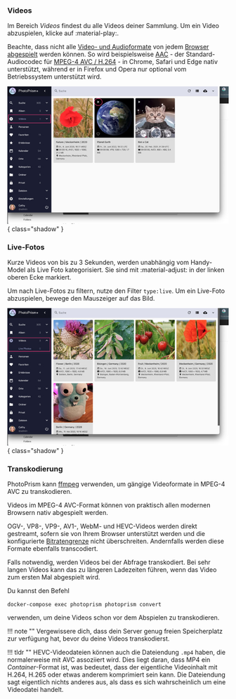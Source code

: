 ### Videos ###
Im Bereich *Videos* findest du alle Videos deiner Sammlung. Um ein Video abzuspielen, klicke auf :material-play:.

Beachte, dass nicht alle [Video- und Audioformate](https://caniuse.com/?search=video%20format) von jedem [Browser abgespielt](https://docs.photoprism.app/getting-started/troubleshooting/browsers/) werden können. 
So wird beispielsweise [AAC](https://caniuse.com/aac) - der Standard-Audiocodec für [MPEG-4 AVC / H.264](https://caniuse.com/mpeg4) - in Chrome, Safari und Edge nativ unterstützt, 
während er in Firefox und Opera nur optional vom Betriebssystem unterstützt wird.

![Screenshot](img/videos-german.jpg){ class="shadow" }

### Live-Fotos ###
Kurze Videos von bis zu 3 Sekunden, werden unabhängig vom Handy-Model als Live Foto kategorisiert.
Sie sind mit :material-adjust: in der linken oberen Ecke markiert.

Um nach Live-Fotos zu filtern, nutze den Filter `type:live`. Um ein Live-Foto abzuspielen, bewege den Mauszeiger auf das Bild.

![Screenshot](img/live-photo-german.jpg){ class="shadow" }

### Transkodierung ###

PhotoPrism kann [ffmpeg](https://www.ffmpeg.org/documentation.html) verwenden, um gängige Videoformate in MPEG-4 AVC zu transkodieren.

Videos im MPEG-4 AVC-Format können von praktisch allen modernen Browsern nativ abgespielt werden.

OGV-, VP8-, VP9-, AV1-, WebM- und HEVC-Videos werden direkt gestreamt, sofern sie von Ihrem Browser unterstützt werden und die konfigurierte 
[Bitratengrenze](https://docs.photoprism.app/getting-started/config-options/#file-converters) nicht überschreiten. 
Andernfalls werden diese Formate ebenfalls transcodiert.


Falls notwendig, werden Videos bei der Abfrage transkodiert.
Bei sehr langen Videos kann das zu längeren Ladezeiten führen, wenn das Video zum ersten Mal abgespielt wird.

Du kannst den Befehl


```
docker-compose exec photoprism photoprism convert
```

verwenden, um deine Videos schon vor dem Abspielen zu transkodieren.

!!! note ""
    Vergewissere dich, dass dein Server genug freien Speicherplatz zur verfügung hat, bevor du deine Videos transkodierst. 

!!! tldr ""
    HEVC-Videodateien können auch die Dateiendung `.mp4` haben, die normalerweise mit AVC assoziiert wird. Dies liegt daran, dass MP4 ein
    *Container*-Format ist, was bedeutet, dass der eigentliche Videoinhalt mit H.264, H.265 oder etwas anderem komprimiert sein kann.
    Die Dateiendung sagt eigentlich nichts anderes aus, als dass es sich wahrscheinlich um eine Videodatei handelt.
